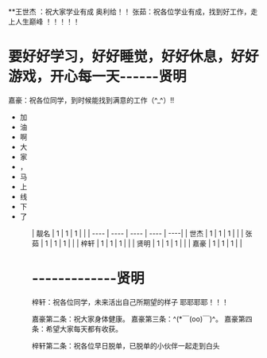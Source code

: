**王世杰 ：祝大家学业有成 奥利给！！
张茹：祝各位学业有成，找到好工作，走上人生巅峰 ！！！！！
<h1>要好好学习，好好睡觉，好好休息，好好游戏，开心每一天------贤明</h1>
嘉豪：祝各位同学，到时候能找到满意的工作（^_^）!!
<ul>
<li>加</li>
<li>油</li>
<li>啊</li>
<li>大</li>
<li>家</li>
<li>，</li>
<li>马</li>
<li>上</li>
<li>线</li>
<li>下</li>
<li>了</li>
<ul>
| 靓名   | 1    | 1    | 1    |     |
| ----  | ---- | ---- | ---- | ----|
| 世杰  | 1    | 1    | 1    |      |
| 张茹  | 1    | 1    | 1    |      |
| 梓轩  | 1    | 1    | 1    |      |
| 贤明  | 1    | 1    | 1    |      |
| 嘉豪  | 1    | 1    | 1    |      |

# -------------贤明

梓轩：祝各位同学，未来活出自己所期望的样子 耶耶耶耶！！！

嘉豪第二条：祝大家身体健康。
嘉豪第三条：^(*￣(oo)￣)^。
嘉豪第四条：希望大家每天都有收获。

梓轩第二条：祝各位早日脱单，已脱单的小伙伴一起走到白头
